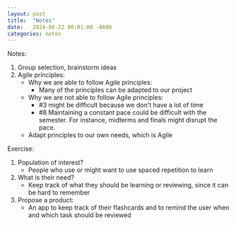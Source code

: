 ```yaml
---
layout: post
title:  "Notes"
date:   2024-08-22 00:01:00 -0600
categories: notes
---
```


Notes:

1. Group selection, brainstorm ideas 
1. Agile principles:
    - Why we are able to follow Agile principles:
        - Many of the principles can be adapted to our project
    - Why we are not able to follow Agile principles:
        - #3 might be difficult because we don't have a lot of time
        - #8 Maintaining a constant pace could be difficult with the 
        semester. For instance, midterms and finals might disrupt the pace. 
    - Adapt principles to our own needs, which is Agile

Exercise:
1. Population of interest? 
    - People who use or might want to use spaced repetition to learn 
2. What is their need?
    - Keep track of what they should be learning or reviewing, since it can be hard to remember
3. Propose a product:
    - An app to keep track of their flashcards and to remind the user when and which task should be reviewed